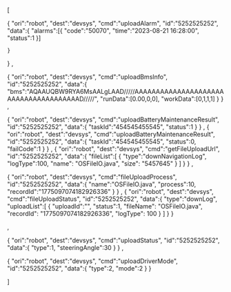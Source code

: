 [

  {
    "ori":"robot",
    "dest":"devsys",
    "cmd":"uploadAlarm",
    "id":"5252525252",
    "data":{
      "alarms":[{
        "code":"50070",
        "time":"2023-08-21 16:28:00",
        "status":1
      }]

    }
  }
  ,


  {
    "ori":"robot",
    "dest":"devsys",
    "cmd":"uploadBmsInfo",
    "id":"5252525252",
    "data":{
      "bms":"AQAAUQBW9RYA6MsAALgLAAD/////AAAAAAAAAAAAAAAAAAAAAAAAAAAAAAAAAAAAAAD/////",
      "runData":[0.00,0,0],
      "workData":[0,1,1,1]
    }
  }
,


  {
    "ori":"robot",
    "dest":"devsys",
    "cmd":"uploadBatteryMaintenanceResult",
    "id":"5252525252",
    "data":{
      "taskId":"454545455545",
      "status":1
    }
  }
,
  {
    "ori":"robot",
    "dest":"devsys",
    "cmd":"uploadBatteryMaintenanceResult",
    "id":"5252525252",
    "data":{
      "taskId":"454545455545",
      "status":0,
      "failCode":1
    }
  }
,
  {
    "ori":"robot",
    "dest":"devsys",
    "cmd":"getFileUploadUrl",
    "id":"5252525252",
    "data":{
      "fileList":[
        {
          "type":"downNavigationLog",
          "logType":100,
          "name": "OSFileIO.java",
          "size": "5457645"
        }
      ]
    }
  }
,

  {
    "ori":"robot",
    "dest":"devsys",
    "cmd":"fileUploadProcess",
    "id":"5252525252",
    "data":{
      "name":"OSFileIO.java",
      "process":10,
      "recordId":"1775097074182926336"
    }
  }
,
  {
    "ori":"robot",
    "dest":"devsys",
    "cmd":"fileUploadStatus",
    "id":"5252525252",
    "data":{
      "type":"downLog",
      "uploadList":[
        {
          "uploadId":"",
          "status":1,
          "fileName": "OSFileIO.java",
          "recordId": "1775097074182926336",
          "logType": 100
        }
      ]
    }
  }

,

{
    "ori":"robot",
    "dest":"devsys",
    "cmd":"uploadStatus",
    "id":"5252525252",
    "data":{
        "type":1,
        "steeringAngle":30
    }
}
,

{
    "ori":"robot",
    "dest":"devsys",
    "cmd":"uploadDriverMode",
    "id":"5252525252",
    "data":{
        "type":2,
        "mode":2
    }
}




]